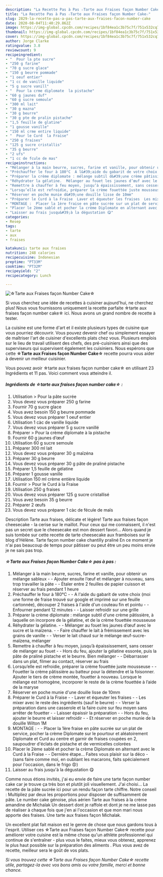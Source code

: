 ```yaml
---
description: "La Recette Pas à Pas ☆Tarte aux Fraises façon Number Cake☆"
title: "La Recette Pas à Pas ☆Tarte aux Fraises façon Number Cake☆"
slug: 2829-la-recette-pas-a-pas-tarte-aux-fraises-facon-number-cake
date: 2020-08-04T11:40:29.862Z
image: https://img-global.cpcdn.com/recipes/1bf84ea1c3b75c7f/751x532cq70/☆tarte-aux-fraises-facon-number-cake☆-photo-principale-de-la-recette.jpg
thumbnail: https://img-global.cpcdn.com/recipes/1bf84ea1c3b75c7f/751x532cq70/☆tarte-aux-fraises-facon-number-cake☆-photo-principale-de-la-recette.jpg
cover: https://img-global.cpcdn.com/recipes/1bf84ea1c3b75c7f/751x532cq70/☆tarte-aux-fraises-facon-number-cake☆-photo-principale-de-la-recette.jpg
author: Jorge Clarke
ratingvalue: 3.8
reviewcount: 9
recipeingredient:
- "  Pour la pte sucre"
- "250 g farine"
- "70 g sucre glace"
- "150 g beurre pommade"
- "1 oeuf entier"
- "1 cc de vanille liquide"
- "5 g sucre vanill"
- "  Pour la crme diplomate  la pistache"
- "60 g jaunes duf"
- "60 g sucre semoule"
- "300 ml lait"
- "30 g mazna"
- "30 g beurre"
- "30 g pte de pralin pistache"
- "1,5 feuille de glatine"
- "1 gousse vanille"
- "150 ml crme entire liquide"
- "  Pour le Curd  la Fraise"
- "250 g fraises"
- "125 g sucre cristallis"
- "35 g beurre"
- "2 ufs"
- "1 cc de fcule de mas"
recipeinstructions:
- "Mélanger à la main beurre, sucres, farine et vanille, pour obtenir un mélange sableux  Ajouter ensuite l’œuf et mélanger à nouveau, sans trop travailler la pâte  Étaler entre 2 feuilles de papier cuisson et réserver au frais pendant 1 heure"
- "Préchauffer le four à 180°C  A l&#39;aide du gabarit de votre choix (moi une forme de fraise trouvé sur google et imprimé sur une feuille cartonnée), découper 2 fraises à l&#39;aide d&#39;un couteau fin et pointu  Enfourner pendant 12 minutes  Laisser refroidir sur une grille"
- "Préparer la crème diplomate : mélange subtil d&#39;une crème pâtissière, à laquelle on incorpore de la gélatine, et de la crème fouettée mousseuse"
- "Réhydrater la gélatine.  Mélanger au fouet les jaunes d’œuf avec le sucre et la maïzena.  Faire chauffer le lait à frémissement avec les grains de vanille  Verser le lait chaud sur le mélange œuf-sucre-maïzena, mélanger"
- "Remettre à chauffer à feu moyen, jusqu’à épaississement, sans cesser de mélanger au fouet  Hors du feu, ajouter la gélatine essorée, puis la pâte de praliné pistache et le beurre. Bien mélanger  Débarrasser dans un plat, filmer au contact, réserver au frais"
- "Lorsqu’elle est refroidie, préparer la crème fouettée juste mousseuse  Fouetter la crème pâtissière au batteur pour la détendre et la foisonner. Ajouter le tiers de crème montée, fouetter à nouveau. Lorsque le mélange est homogène, incorporer le reste de la crème fouettée à l’aide de la maryse"
- "Réserver en poche munie d&#39;une douille lisse de 10mm"
- "Préparer le Curd à la Fraise  Laver et équeuter les fraises  Les mixer avec le reste des ingrédients (sauf le beurre)  Verser la préparation dans une casserole et la faire cuire sur feu moyen sans arrêter de fouetter  Laisser épaissir la préparation  Hors du feu, ajouter le beurre et laisser refroidir  Et réserver en poche munie de la douille Wilton 1M"
- "MONTAGE :  Placer la 1ère fraise en pâte sucrée sur un plat de service, pocher la crème Diplomate sur le pourtour et aléatoirement Diplomate et Curd au centre et garnir de fraises coupées en 2, saupoudrer d&#39;éclats de pistache et de vermicelles colorées"
- "Placer le 2ème sablé et pocher la crème Diplomate en alternant avec le Curd à la Fraise  Dernière étape... Faites vous plaisir sur la déco (sans faire comme moi, en oubliant les macarons, faits spécialement pour l&#39;occasion, dans le frigo 😡)"
- "Laisser au frais jusqu&#39;à la dégustation 😋"
categories:
- Resep
tags:
- tarte
- aux
- fraises

katakunci: tarte aux fraises 
nutrition: 248 calories
recipecuisine: Indonesian
preptime: "PT33M"
cooktime: "PT32M"
recipeyield: "2"
recipecategory: Lunch

---
```



![☆Tarte aux Fraises façon Number Cake☆](https://img-global.cpcdn.com/recipes/1bf84ea1c3b75c7f/751x532cq70/☆tarte-aux-fraises-facon-number-cake☆-photo-principale-de-la-recette.jpg)

Si vous cherchez une idée de recettes à cuisiner aujourd'hui, ne cherchez plus! Nous vous fournissons uniquement la recette parfaite ☆tarte aux fraises façon number cake☆ ici. Nous avons un grand nombre de recette à tester.

La cuisine est une forme d'art et il existe plusieurs types de cuisine que vous pourriez découvrir. Vous pouvez devenir chef ou simplement essayer de maîtriser l'art de cuisiner d'excellents plats chez vous. Plusieurs emplois sur le lieu de travail utilisent des chefs, des pré-cuisiniers ainsi que des superviseurs qui supervisent également les cuisiniers. Nous espérons que cette <strong> ☆Tarte aux Fraises façon Number Cake☆ </strong> recette pourra vous aider à devenir un meilleur cuisinier.

<!--inarticleads1-->

Vous pouvez avoir ☆tarte aux fraises façon number cake☆ en utilisant 23 Ingrédients et 11 pas. Voici comment vous atteindre il.

##### Ingrédients de ☆tarte aux fraises façon number cake☆ :

1. Utilisation  &gt; Pour la pâte sucrée
1. Vous devez vous préparer 250 g farine
1. Fournir 70 g sucre glace
1. Vous avez besoin 150 g beurre pommade
1. Vous devez vous préparer 1 oeuf entier
1. Utilisation 1 càc de vanille liquide
1. Vous devez vous préparer 5 g sucre vanillé
1. Préparer  &gt; Pour la crème diplomate à la pistache
1. Fournir 60 g jaunes d’œuf
1. Utilisation 60 g sucre semoule
1. Préparer 300 ml lait
1. Vous devez vous préparer 30 g maïzéna
1. Préparer 30 g beurre
1. Vous devez vous préparer 30 g pâte de praliné pistache
1. Préparer 1,5 feuille de gélatine
1. Préparer 1 gousse vanille
1. Utilisation 150 ml crème entière liquide
1. Fournir  &gt; Pour le Curd à la Fraise
1. Utilisation 250 g fraises
1. Vous devez vous préparer 125 g sucre cristallisé
1. Vous avez besoin 35 g beurre
1. Préparer 2 œufs
1. Vous devez vous préparer 1 càc de fécule de maïs


Description Tarte aux fraises, délicate et légère! Tarte aux fraises façon cheesecake - la cerise sur le maillot. Pour ceux qui me connaissent, il n&#39;est pas un secret que le cheesecake est mon dessert favori… Alors quand je suis tombée sur cette recette de tarte cheesecake aux framboises sur le blog d&#39;Hélène. Tarte façon number cake chantilly praliné En ce moment je n&#39;ai pas beaucoup de temps pour pâtisser ou peut être un peu moins envie je ne sais pas trop. 

<!--inarticleads2-->

##### ☆Tarte aux Fraises façon Number Cake☆ pas à pas :

1. Mélanger à la main beurre, sucres, farine et vanille, pour obtenir un mélange sableux -  - Ajouter ensuite l’œuf et mélanger à nouveau, sans trop travailler la pâte -  - Étaler entre 2 feuilles de papier cuisson et réserver au frais pendant 1 heure
1. Préchauffer le four à 180°C -  - A l&#39;aide du gabarit de votre choix (moi une forme de fraise trouvé sur google et imprimé sur une feuille cartonnée), découper 2 fraises à l&#39;aide d&#39;un couteau fin et pointu -  - Enfourner pendant 12 minutes -  - Laisser refroidir sur une grille
1. Préparer la crème diplomate : mélange subtil d&#39;une crème pâtissière, à laquelle on incorpore de la gélatine, et de la crème fouettée mousseuse
1. Réhydrater la gélatine. -  - Mélanger au fouet les jaunes d’œuf avec le sucre et la maïzena. -  - Faire chauffer le lait à frémissement avec les grains de vanille -  - Verser le lait chaud sur le mélange œuf-sucre-maïzena, mélanger
1. Remettre à chauffer à feu moyen, jusqu’à épaississement, sans cesser de mélanger au fouet -  - Hors du feu, ajouter la gélatine essorée, puis la pâte de praliné pistache et le beurre. Bien mélanger -  - Débarrasser dans un plat, filmer au contact, réserver au frais
1. Lorsqu’elle est refroidie, préparer la crème fouettée juste mousseuse -  - Fouetter la crème pâtissière au batteur pour la détendre et la foisonner. Ajouter le tiers de crème montée, fouetter à nouveau. Lorsque le mélange est homogène, incorporer le reste de la crème fouettée à l’aide de la maryse
1. Réserver en poche munie d&#39;une douille lisse de 10mm
1. Préparer le Curd à la Fraise -  - Laver et équeuter les fraises -  - Les mixer avec le reste des ingrédients (sauf le beurre) -  - Verser la préparation dans une casserole et la faire cuire sur feu moyen sans arrêter de fouetter -  - Laisser épaissir la préparation -  - Hors du feu, ajouter le beurre et laisser refroidir -  - Et réserver en poche munie de la douille Wilton 1M
1. MONTAGE : -  - Placer la 1ère fraise en pâte sucrée sur un plat de service, pocher la crème Diplomate sur le pourtour et aléatoirement Diplomate et Curd au centre et garnir de fraises coupées en 2, saupoudrer d&#39;éclats de pistache et de vermicelles colorées
1. Placer le 2ème sablé et pocher la crème Diplomate en alternant avec le Curd à la Fraise -  - Dernière étape... Faites vous plaisir sur la déco - (sans faire comme moi, en oubliant les macarons, faits spécialement pour l&#39;occasion, dans le frigo 😡)
1. Laisser au frais jusqu&#39;à la dégustation 😋


Comme nous étions invités, j&#39;ai eu envie de faire une tarte façon number cake car je trouve ça très bon et plutôt joli visuellement. J&#39;ai choisi… La recette de la pâte sucrée ici pour un rendu façon tarte chiffre. Notre conseil : Multipliez par deux les proportions pour disposer de suffisamment de pâte. Le number cake génoise, plus aérien Tarte aux fraises à la crème amandine de Michalak Un dessert dont je raffole et dont je ne me lasse pas de réaliser à chaque fois que j&#39;en ai l&#39;occasion et que mon mari nous apporte des fraises. Une tarte aux fraises façon Michalak. 

<!--inarticleads1-->

<p>
Un excellent plat fait maison est le genre de chose que nous gardons tous à l'esprit. Utiliser ces ☆Tarte aux Fraises façon Number Cake☆ recette pour améliorer votre cuisine est la même chose qu'un athlète professionnel qui continue de s'entraîner - plus vous le faites, mieux vous obtenez, apprenez le plus haut possible sur la préparation des aliments . Plus vous avez de recette, meilleur sera le goût de vos plats.
</p>

<p>
<i>Si vous trouvez cette ☆Tarte aux Fraises façon Number Cake☆ recette utile, partagez-la avec vos bons amis ou votre famille, merci et bonne chance.</i>
</p>
